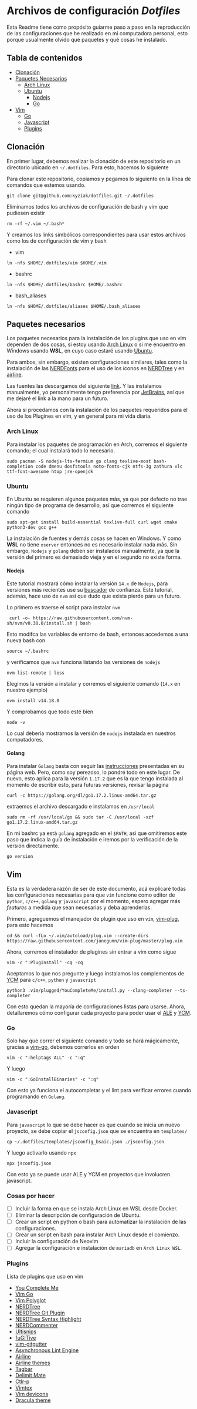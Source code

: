 # Archivos de configuración *Dotfiles* 

Esta Readme tiene como propósito guiarme paso a paso en la reproducción de las configuraciones que he realizado  en mi computadora personal, esto porque usualmente olvido qué paquetes y qué cosas he instalado. 

## Tabla de contenidos
- [Clonación](#clonación)
- [Paquetes Necesarios](#paquetes-necesarios) 
	- [Arch Linux](#arch-linux)
	- [Ubuntu](#ubuntu)
		- [Nodejs](#nodejs)
		- [Go](#golang)
- [Vim](#vim)
	- [Go](#go)
	- [Javascript](#javascript)
	- [Plugins](#plugins)

## Clonación

En primer lugar, debemos realizar la clonación de este repositorio en un directorio ubicado en `~/.dotfiles`. Para esto, hacemos lo siguiente

Para clonar este repositorio, copiamos y pegamos lo siguiente en la línea de comandos que estemos usando. 
```
git clone git@github.com:kyziak/dotfiles.git ~/.dotfiles
```
Eliminamos todos los archivos de configuración de bash y vim que pudiesen existir
```
rm -rf ~/.vim ~/.bash*
```
Y creamos los links simbólicos correspondientes para usar estos archivos como los de configuración de vim y bash 
* vim </br>
```
ln -nfs $HOME/.dotfiles/vim $HOME/.vim
```
* bashrc </br>
```
ln -nfs $HOME/.dotfiles/bashrc $HOME/.bashrc	
```
* bash_aliases </br>
```
ln -nfs $HOME/.dotfiles/aliases $HOME/.bash_aliases
```

## Paquetes necesarios
Los paquetes necesarios para la instalación de los plugins que uso en vim dependen de dos cosas, si estoy usando [Arch Linux](https://archlinux.org/) o si me encuentro en Windows usando **WSL**, en cuyo caso estaré usando [Ubuntu](https://ubuntu.com/). 

Para ambos, sin embargo, existen configuraciones similares, tales como la instalación de las [NERDFonts](https://github.com/ryanoasis/nerd-fonts) para el uso de los íconos en [NERDTree](https://github.com/preservim/nerdtree) y en [airline](https://github.com/vim-airline/vim-airline).

Las fuentes las descargamos del siguiente [link](https://www.nerdfonts.com/font-downloads). Y las instalamos manualmente, yo personalmente tengo preferencia por [JetBrains](https://github.com/ryanoasis/nerd-fonts/releases/download/v2.1.0/JetBrainsMono.zip), así que me dejaré el link a la mano para un futuro. 

Ahora sí procedamos con la instalación de los paquetes requeridos para el uso de los Plugines en vim, y en general para mi vida diaria.

### Arch Linux
Para instalar los paquetes de programación en Arch, corremos el siguiente comando; el cual instalará todo lo necesario. 

```
sudo pacman -S nodejs-lts-fermium go clang texlive-most bash-completion code dmenu dosfstools noto-fonts-cjk ntfs-3g zathura vlc ttf-font-awesome htop jre-openjdk 
```

### Ubuntu
En Ubuntu se requieren algunos paquetes más, ya que por defecto no trae ningún tipo de programa de desarrollo, así que corremos el siguiente comando 
```
sudo apt-get install build-essential texlive-full curl wget cmake python3-dev gcc g++
```
La instalación de fuentes y demás cosas se hacen en Windows. Y como **WSL** no tiene `xserver` entonces no es necesario instalar nada más. Sin embargo, `Nodejs` y `golang` deben ser instalados manualmente, ya que la versión del primero es demasiado vieja y en el segundo no existe forma. 

#### Nodejs
Este tutorial mostrará cómo instalar la versión `14.x` de `Nodejs`, para versiones más recientes use su [buscador](https://duckduckgo.com/) de confianza. Este tutorial, además, hace uso de `nvm` así que dudo que exista pierde para un futuro. 

Lo primero es traerse el script para instalar `nvm`
```
 curl -o- https://raw.githubusercontent.com/nvm-sh/nvm/v0.38.0/install.sh | bash
```
Esto modifca las variables de entorno de bash, entonces accedemos a una nueva bash con 
```
source ~/.bashrc
```

y verificamos que `nvm` funciona listando las versiones de `nodejs`
```
nvm list-remote | less
```
Elegimos la versión a instalar y corremos el siguiente comando (`14.x` en nuestro ejemplo)
```
nvm install v14.18.0
```

Y comprobamos que todo esté bien

```
node -v
```
Lo cual debería mostrarnos la versión de `nodejs` instalada en nuestros computadores. 

#### Golang
Para instalar `Golang` basta con seguir las [instrucciones](https://golang.org/doc/install) presentadas en su página web. Pero, como soy perezoso, lo pondré todo en este lugar. De nuevo, esto aplica para la versión `1.17.2` que es la que tengo instalada al momento de escribir esto, para futuras versiones, revisar la página 
```
curl -c https://golang.org/dl/go1.17.2.linux-amd64.tar.gz
```
extraemos el archivo descargado e instalamos en `/usr/local`
```
sudo rm -rf /usr/local/go && sudo tar -C /usr/local -xzf go1.17.2.linux-amd64.tar.gz
```
En mi bashrc ya está `golang` agregado en el `$PATH`, así que omitiremos este paso que indica la guía de instalación e iremos por la verificación de la versión directamente. 
```
go version
```

## Vim

Esta es la verdadera razón de ser de este documento, acá explicaré todas las configuraciones necesarias para que `vim` funcione como editor de `python`, `c/c++`, `golang` y `javascript` por el momento, espero agregar más *features* a medida que sean necesarias y deba aprenderlas. 

Primero, agreguemos el manejador de plugin que uso en `vim`, [vim-plug](https://github.com/junegunn/vim-plug), para esto hacemos 
```
cd && curl -fLo ~/.vim/autoload/plug.vim --create-dirs     https://raw.githubusercontent.com/junegunn/vim-plug/master/plug.vim
```

Ahora, corremos el instalador de plugines sin entrar a vim como sigue 
```
vim -c ":PlugInstall" -cq -cq
```

Aceptamos lo que nos pregunte y luego instalamos los complementos de [YCM](https://github.com/ycm-core/YouCompleteMe) para `c/c++`, `python` y `javascript`
```
python3 .vim/plugged/YouCompleteMe/install.py --clang-completer --ts-completer
```
Con esto quedan la mayoría de configuraciones listas para usarse. Ahora, detallaremos cómo configurar cada proyecto para poder usar el [ALE](https://github.com/dense-analysis/ale) y [YCM](). 

### Go

Solo hay que correr el siguiente comando y todo se hará mágicamente, gracias a [vim-go](https://github.com/fatih/vim-go.git), debemos correrlos en orden
```
vim -c ":helptags ALL" -c ":q"
```
Y luego
```
vim -c ":GoInstallBinaries" -c ":q"
```

Con esto ya funciona el autocompletar y el lint para verificar errores cuando programando en `Golang`. 

### Javascript

Para `javascript` lo que se debe hacer es que cuando se inicia un nuevo proyecto, se debe copiar el `jsconfig.json` que se encuentra en `templates/` 

```
cp ~/.dotfiles/templates/jsconfig_bsaic.json ./jsconfig.json
```

Y luego activarlo usando `npx`

```
npx jsconfig.json
```

Con esto ya se puede usar ALE y YCM en proyectos que involucren javascript. 

### Cosas por hacer

- [ ] Incluir la forma en que se instala Arch Linux en WSL desde Docker.
- [ ] Eliminar la descripción de configuración de Ubuntu.
- [ ] Crear un script en python o bash para automatizar la instalación de las configuraciones. 
- [ ] Crear un script en bash para instalar Arch Linux desde el comienzo. 
- [ ] Incluir la configuración de Neovim 
- [ ] Agregar la configuración e instalación de `mariadb` en `Arch Linux WSL`. 

### Plugins

Lista de plugins que uso en vim 
- [You Complete Me](https://github.com/ycm-core/YouCompleteMe)
- [Vim Go](https://github.com/fatih/vim-go)
- [Vim Polyglot](https://github.com/sheerun/vim-polyglot)
- [NERDTree](https://github.com/preservim/nerdtree)
- [NERDTree Git Plugin](https://github.com/Xuyuanp/nerdtree-git-plugin)
- [NERDTree Syntax Highlight](https://github.com/tiagofumo/vim-nerdtree-syntax-highlight)
- [NERDCommenter](https://github.com/preservim/nerdcommenter)
- [Ultisnips](https://github.com/SirVer/ultisnips)
- [fuGITive](https://github.com/tpop/vim-fugitive)
- [vim-gitgutter](https://github.com/airblade/vim-gitgutter)
- [Asynchronous Lint Engine](https://github.com/dense-analysis/ale)
- [Airline](https://github.com/vim-airline/vim-airline)
- [Airline themes](https://github.com/vim-airline/vim-airline-themes)
- [Tagbar](https://github.com/preservim/tagbar)
- [Delimit Mate](https://github.com/Raimondi/delimitMate)
- [Ctlr-p](https://github.com/ctrlpvim/ctrlp.vim)
- [Vimtex](https://github.com/lervag/vimtex)
- [Vim devicons](https://github.com/ryanoasis/vim-devicons)
- [Dracula theme](https://github.com/dracula/vim)
